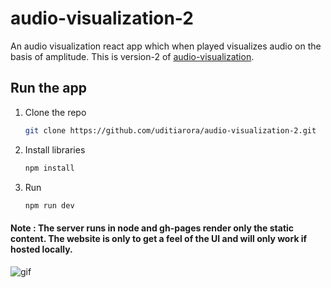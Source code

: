 # audio-visualization-2

An audio visualization react app which when played visualizes audio on the basis of amplitude.
This is version-2 of [audio-visualization](https://github.com/uditiarora/audio-visualization).

## Run the app
1. Clone the repo
    ```sh
    git clone https://github.com/uditiarora/audio-visualization-2.git
   ```
2. Install libraries
    ```sh
    npm install
    ```

3. Run
    ```sh
    npm run dev
    ```



#### Note : The server runs in node and gh-pages render only the static content. The website is only to get a feel of the UI and will only work if hosted locally.

![gif](audio.gif)

